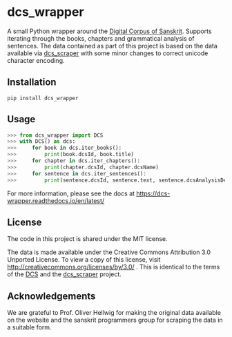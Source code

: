# dcs_wrapper

A small Python wrapper around the [Digital Corpus of Sanskrit](http://kjc-sv013.kjc.uni-heidelberg.de/dcs/index.php). Supports iterating through the books, chapters and grammatical analysis of sentences. The data contained as part of this project is based on the data available via [dcs_scraper](https://github.com/sanskrit-coders/dcs-scraper/) with some minor changes to correct unicode character encoding.

## Installation

`pip install dcs_wrapper`

## Usage

```python
>>> from dcs_wrapper import DCS
>>> with DCS() as dcs:
>>>     for book in dcs.iter_books():
>>>         print(book.dcsId, book.title)
>>>     for chapter in dcs.iter_chapters():
>>>         print(chapter.dcsId, chapter.dcsName)
>>>     for sentence in dcs.iter_sentences():
>>>         print(sentence.dcsId, sentence.text, sentence.dcsAnalysisDecomposition)
```

For more information, please see the docs at https://dcs-wrapper.readthedocs.io/en/latest/

## License

The code in this project is shared under the MIT license. 

The data is made available under the Creative Commons Attribution 3.0 Unported License. To view a copy of this license, visit http://creativecommons.org/licenses/by/3.0/ . This is identical to the 
terms of the [DCS](http://kjc-sv013.kjc.uni-heidelberg.de/dcs/index.php?contents=impressum) and the [dcs_scraper](https://github.com/sanskrit-coders/dcs-scraper/blob/master/LICENSE.md) project.

## Acknowledgements

We are grateful to Prof. Oliver Hellwig for making the original data available on the website and the sanskrit programmers group for scraping the data in a suitable form. 